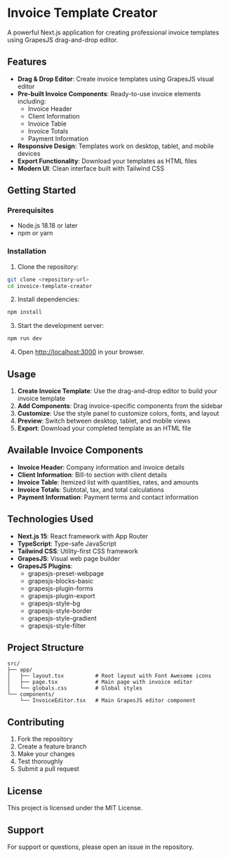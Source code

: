 # Invoice Template Creator

A powerful Next.js application for creating professional invoice templates using GrapesJS drag-and-drop editor.

## Features

- **Drag & Drop Editor**: Create invoice templates using GrapesJS visual editor
- **Pre-built Invoice Components**: Ready-to-use invoice elements including:
  - Invoice Header
  - Client Information
  - Invoice Table
  - Invoice Totals
  - Payment Information
- **Responsive Design**: Templates work on desktop, tablet, and mobile devices
- **Export Functionality**: Download your templates as HTML files
- **Modern UI**: Clean interface built with Tailwind CSS

## Getting Started

### Prerequisites

- Node.js 18.18 or later
- npm or yarn

### Installation

1. Clone the repository:
```bash
git clone <repository-url>
cd invoice-template-creator
```

2. Install dependencies:
```bash
npm install
```

3. Start the development server:
```bash
npm run dev
```

4. Open [http://localhost:3000](http://localhost:3000) in your browser.

## Usage

1. **Create Invoice Template**: Use the drag-and-drop editor to build your invoice template
2. **Add Components**: Drag invoice-specific components from the sidebar
3. **Customize**: Use the style panel to customize colors, fonts, and layout
4. **Preview**: Switch between desktop, tablet, and mobile views
5. **Export**: Download your completed template as an HTML file

## Available Invoice Components

- **Invoice Header**: Company information and invoice details
- **Client Information**: Bill-to section with client details
- **Invoice Table**: Itemized list with quantities, rates, and amounts
- **Invoice Totals**: Subtotal, tax, and total calculations
- **Payment Information**: Payment terms and contact information

## Technologies Used

- **Next.js 15**: React framework with App Router
- **TypeScript**: Type-safe JavaScript
- **Tailwind CSS**: Utility-first CSS framework
- **GrapesJS**: Visual web page builder
- **GrapesJS Plugins**:
  - grapesjs-preset-webpage
  - grapesjs-blocks-basic
  - grapesjs-plugin-forms
  - grapesjs-plugin-export
  - grapesjs-style-bg
  - grapesjs-style-border
  - grapesjs-style-gradient
  - grapesjs-style-filter

## Project Structure

```
src/
├── app/
│   ├── layout.tsx          # Root layout with Font Awesome icons
│   ├── page.tsx            # Main page with invoice editor
│   └── globals.css         # Global styles
└── components/
    └── InvoiceEditor.tsx   # Main GrapesJS editor component
```

## Contributing

1. Fork the repository
2. Create a feature branch
3. Make your changes
4. Test thoroughly
5. Submit a pull request

## License

This project is licensed under the MIT License.

## Support

For support or questions, please open an issue in the repository.